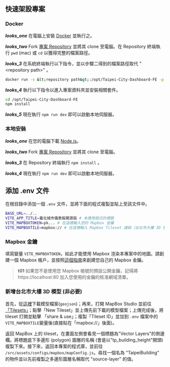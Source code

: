 ## 快速架設專案

### Docker

**_looks_one_** 在電腦上安裝 [Docker](https://www.docker.com/products/docker-desktop/) 並執行之。

**_looks_two_** Fork [專案 Repository](https://github.com/tpe-doit/Taipei-City-Dashboard) 並將其 clone 至電腦。在 Repository 終端執行 `pwd` (mac) 或 `cd` 以獲得完整的檔案路徑。

**_looks_3_** 在系統終端執行以下指令，並以步驟二得到的檔案路徑取代 "&lt;repository path&gt;" 。

```bash
docker run -v &lt;repository path&gt;:/opt/Taipei-City-Dashboard-FE -p 80:80 -it node:18.18.1-alpine3.18  sh
```

**_looks_4_** 執行以下指令以進入專案資料夾並安裝相關套件。

```bash
cd /opt/Taipei-City-Dashboard-FE
npm install
```

**_looks_5_** 現在執行 `npm run dev` 即可以啟動本地伺服器。

### 本地安裝

**_looks_one_** 在您的電腦下載 [Node.js](https://nodejs.org/en)。

**_looks_two_** Fork [專案 Repository](https://github.com/tpe-doit/Taipei-City-Dashboard-FE) 並將其 clone 至電腦。

**_looks_3_** 在 Repository 終端執行 `npm install` 。

**_looks_4_** 現在執行 `npm run dev` 即可以啟動本地伺服器。

## 添加 .env 文件

在根目錄中添加一個 `.env` 文件，並將下面的程式複製並貼上至該文件中。

```bash
BASE_URL=../..
VITE_APP_TITLE=臺北城市儀表板開源版 # 本應用程式的標題
VITE_MAPBOXTOKEN=pk... # 在這裡輸入您的 Mapbox 金鑰
VITE_MAPBOXTILE=mapbox:// # 在這裡輸入 Mapbox Tileset 連結（台北市大樓 3D 模型）
```

### Mapbox 金鑰

填寫變量 `VITE_MAPBOXTOKEN`，如此才能使用 Mapbox 渲染本專案中的地圖。請創建一個 Mapbox 帳戶，並按照[這個指南](https://docs.mapbox.com/help/getting-started/access-tokens/)來創建您自己的 Mapbox 金鑰。

> **t01**
> 如果您不是使用您 Mapbox 帳號的預設公開金鑰，記得將 https://localhost:80 加入您使用的金鑰的核准網域清單。

### 新增台北市大樓 3D 模型 (非必要)

首先，從[這裡](https://drive.google.com/file/d/1cMBrq1gmSNAioogFZNqA5IyAmhXoeLVs/view?usp=drive_link)下載模型檔案(`geojson`)；再來，打開 MapBox Studio 並前往 [「Tilesets」](https://studio.mapbox.com/tilesets/)；點擊「New Tileset」並上傳先前下載的模型檔案；上傳完成後，將 tileset 打開並點擊 「share & use」；複製「Tileset ID」並加到 `.env` 檔案中的`VITE_MAPBOXTILE`變量後(直接貼在「mapbox://」後面)。

返回 MapBox 上的 tileset，在畫面左側會看見一個標題為"Vector Layers"的側邊欄。將標題底下多邊形 (polygon) 圖層的名稱 (會是以"tp_building_height"開頭) 複製下來。接下來，返回本專案的程式庫，並前往 `/src/assets/configs/mapbox/mapConfig.js`。尋找一個名為 "TaipeiBuilding" 的物件並以先前複製之多邊形圖層名稱取代 "source-layer" 的值。
